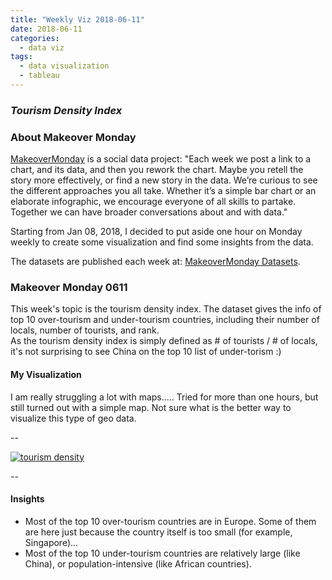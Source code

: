 ```yaml
---
title: "Weekly Viz 2018-06-11"
date: 2018-06-11
categories:
  - data viz
tags:
  - data visualization
  - tableau
---
```


### *Tourism Density Index*


### About Makeover Monday

[MakeoverMonday](http://www.makeovermonday.co.uk/) is a social data project:
"Each week we post a link to a chart, and its data, and then you rework the chart.
Maybe you retell the story more effectively, or find a new story in the data.
We’re curious to see the different approaches you all take. Whether it’s a simple bar chart or an elaborate infographic, we encourage everyone of all skills to partake.
Together we can have broader conversations about and with data."

Starting from Jan 08, 2018, I decided to put aside one hour on Monday weekly to create some visualization and find some insights from the data.

The datasets are published each week at: [MakeoverMonday Datasets](http://www.makeovermonday.co.uk/data/).

### Makeover Monday 0611

This week's topic is the tourism density index. The dataset gives the info of top 10 over-tourism and under-tourism countries, including their number of locals, number of tourists, and rank.  
As the tourism density index is simply defined as # of tourists / # of locals, it's not surprising to see China on the top 10 list of under-torism :)  


#### My Visualization

I am really struggling a lot with maps..... Tried for more than one hours, but still turned out with a simple map. Not sure what is the better way to visualize this type of geo data.  

--  
<div class='tableauPlaceholder' id='viz1528771116911' style='position: relative'>
<noscript><a href='#'>
  <img alt='tourism density ' src='https:&#47;&#47;public.tableau.com&#47;static&#47;images&#47;Ma&#47;MakeOverMonday0611&#47;tourismdensity&#47;1_rss.png' style='border: none' />
</a></noscript>
<object class='tableauViz'  style='display:none;'>
  <param name='host_url' value='https%3A%2F%2Fpublic.tableau.com%2F' />
  <param name='embed_code_version' value='3' />
  <param name='site_root' value='' />
  <param name='name' value='MakeOverMonday0611&#47;tourismdensity' />
  <param name='tabs' value='no' />
  <param name='toolbar' value='yes' />
  <param name='static_image' value='https:&#47;&#47;public.tableau.com&#47;static&#47;images&#47;Ma&#47;MakeOverMonday0611&#47;tourismdensity&#47;1.png' />
  <param name='animate_transition' value='yes' />
  <param name='display_static_image' value='yes' />
  <param name='display_spinner' value='yes' />
  <param name='display_overlay' value='yes' />
  <param name='display_count' value='yes' />
</object></div>               
<script type='text/javascript'>           
  var divElement = document.getElementById('viz1528771116911');   
  var vizElement = divElement.getElementsByTagName('object')[0];        
  vizElement.style.width='800px';vizElement.style.height='827px';       
  var scriptElement = document.createElement('script');              
  scriptElement.src = 'https://public.tableau.com/javascripts/api/viz_v1.js';   
  vizElement.parentNode.insertBefore(scriptElement, vizElement);            
</script>  

--  

#### Insights
* Most of the top 10 over-tourism countries are in Europe. Some of them are here just because the country itself is too small (for example, Singapore)...  
* Most of the top 10 under-tourism countries are relatively large (like China), or population-intensive (like African countries).  

